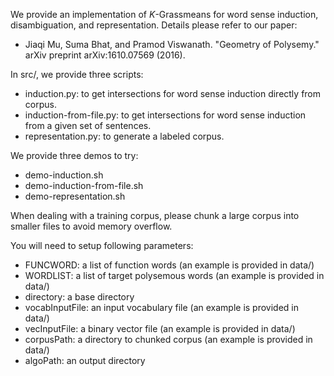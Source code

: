 
We provide an implementation of $K$-Grassmeans for word sense induction, disambiguation, and representation. Details please refer to our paper:
- Jiaqi Mu, Suma Bhat, and Pramod Viswanath. "Geometry of Polysemy." arXiv preprint arXiv:1610.07569 (2016).

In src/, we provide three scripts:
  - induction.py: to get intersections for word sense induction directly from corpus.
  - induction-from-file.py: to get intersections for word sense induction from a given set of sentences.
  - representation.py: to generate a labeled corpus.

We provide three demos to try:
  - demo-induction.sh
  - demo-induction-from-file.sh
  - demo-representation.sh
  
When dealing with a training corpus, please chunk a large corpus into smaller files to avoid memory overflow. 

You will need to setup following parameters:
  
  - FUNCWORD: a list of function words (an example is provided in data/)
  - WORDLIST: a list of target polysemous words (an example is provided in data/)
  - directory: a base directory
  - vocabInputFile: an input vocabulary file (an example is provided in data/)
  - vecInputFile: a binary vector file (an example is provided in data/)
  - corpusPath: a directory to chunked corpus (an example is provided in data/)
  - algoPath: an output directory
